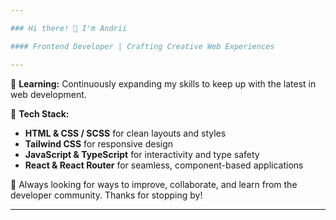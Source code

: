 ```yaml
---

### Hi there! 👋 I'm Andrii

#### Frontend Developer | Crafting Creative Web Experiences

---
```


🌱 **Learning:** Continuously expanding my skills to keep up with the latest in web development.

💼 **Tech Stack:**  
- **HTML & CSS / SCSS** for clean layouts and styles
- **Tailwind CSS** for responsive design
- **JavaScript & TypeScript** for interactivity and type safety
- **React & React Router** for seamless, component-based applications

🚀 Always looking for ways to improve, collaborate, and learn from the developer community. Thanks for stopping by!

--- 

